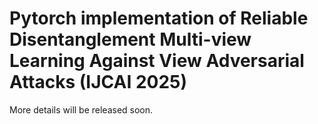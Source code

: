 # Pytorch implementation of Reliable Disentanglement Multi-view Learning Against View Adversarial Attacks (IJCAI 2025)
More details will be released soon.
